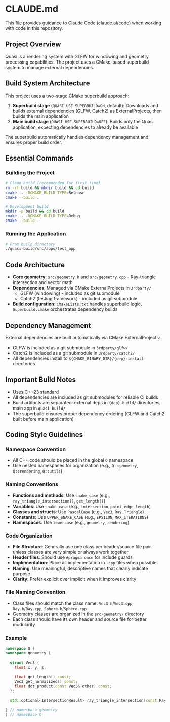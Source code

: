 # CLAUDE.md

This file provides guidance to Claude Code (claude.ai/code) when working with code in this repository.

## Project Overview

Quasi is a rendering system with GLFW for windowing and geometry processing capabilities. The project uses a CMake-based superbuild system to manage external dependencies.

## Build System Architecture

This project uses a two-stage CMake superbuild approach:

1. **Superbuild stage** (`QUASI_USE_SUPERBUILD=ON`, default): Downloads and builds external dependencies (GLFW, Catch2) as ExternalProjects, then builds the main application
2. **Main build stage** (`QUASI_USE_SUPERBUILD=OFF`): Builds only the Quasi application, expecting dependencies to already be available

The superbuild automatically handles dependency management and ensures proper build order.

## Essential Commands

### Building the Project
```bash
# Clean build (recommended for first time)
rm -rf build && mkdir build && cd build
cmake .. -DCMAKE_BUILD_TYPE=Release
cmake --build .

# Development build
mkdir -p build && cd build
cmake .. -DCMAKE_BUILD_TYPE=Debug
cmake --build .
```

### Running the Application
```bash
# From build directory
./quasi-build/src/apps/test_app
```

## Code Architecture

- **Core geometry**: `src/geometry.h` and `src/geometry.cpp` - Ray-triangle intersection and vector math
- **Dependencies**: Managed via CMake ExternalProjects in `3rdparty/`
  - GLFW (windowing) - included as git submodule
  - Catch2 (testing framework) - included as git submodule
- **Build configuration**: `CMakeLists.txt` handles superbuild logic, `Superbuild.cmake` orchestrates dependency builds

## Dependency Management

External dependencies are built automatically via CMake ExternalProjects:
- GLFW is included as a git submodule in `3rdparty/glfw/`
- Catch2 is included as a git submodule in `3rdparty/catch2/`
- All dependencies install to `${CMAKE_BINARY_DIR}/{dep}-install` directories

## Important Build Notes

- Uses C++23 standard
- All dependencies are included as git submodules for reliable CI builds
- Build artifacts are separated: external deps in `{dep}-build/` directories, main app in `quasi-build/`
- The superbuild ensures proper dependency ordering (GLFW and Catch2 built before main application)

## Coding Style Guidelines

### Namespace Convention
- All C++ code should be placed in the global `Q` namespace
- Use nested namespaces for organization (e.g., `Q::geometry`, `Q::rendering`, `Q::utils`)

### Naming Conventions
- **Functions and methods**: Use `snake_case` (e.g., `ray_triangle_intersection()`, `get_length()`)
- **Variables**: Use `snake_case` (e.g., `intersection_point`, `edge_length`)
- **Classes and structs**: Use `PascalCase` (e.g., `Vec3`, `Ray`, `Triangle`)
- **Constants**: Use `UPPER_SNAKE_CASE` (e.g., `EPSILON`, `MAX_ITERATIONS`)
- **Namespaces**: Use `lowercase` (e.g., `geometry`, `rendering`)

### Code Organization
- **File Structure**: Generally use one class per header/source file pair unless classes are very simple or always work together
- **Header files**: Should use `#pragma once` for include guards
- **Implementation**: Place all implementation in `.cpp` files when possible
- **Naming**: Use meaningful, descriptive names that clearly indicate purpose
- **Clarity**: Prefer explicit over implicit when it improves clarity

### File Naming Convention
- Class files should match the class name: `Vec3.h`/`Vec3.cpp`, `Ray.h`/`Ray.cpp`, `Sphere.h`/`Sphere.cpp`
- Geometry classes are organized in the `src/geometry/` directory
- Each class should have its own header and source file for better modularity

### Example
```cpp
namespace Q {
namespace geometry {
  
  struct Vec3 {
    float x, y, z;
    
    float get_length() const;
    Vec3 get_normalized() const;
    float dot_product(const Vec3& other) const;
  };
  
  std::optional<IntersectionResult> ray_triangle_intersection(const Ray& ray, const Triangle& triangle);
  
} // namespace geometry
} // namespace Q
```
